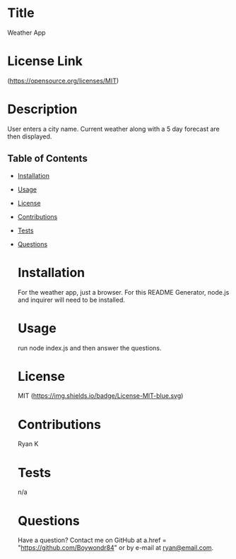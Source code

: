 
  # Title
  Weather App

  # License Link
  (https://opensource.org/licenses/MIT)


  # Description
  User enters a city name. Current weather along with a 5 day forecast are then displayed.

  ## Table of Contents 
* [Installation](#installation)
* [Usage](#usage)
* [License](#license)
* [Contributions](#contributions)
* [Tests](#tests)
* [Questions](#questions)
  # Installation
  For the weather app, just a browser. For this README Generator, node.js and inquirer will need to be installed.

  # Usage
  run node index.js and then answer the questions.
  
  # License
  MIT
  (https://img.shields.io/badge/License-MIT-blue.svg)

  # Contributions
  Ryan K
  
  # Tests
  n/a
  
  # Questions
  Have a question? Contact me on GitHub at a.href = "https://github.com/Boywondr84" or by e-mail at ryan@email.com.
  